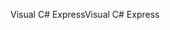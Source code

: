 <span data-ttu-id="f432d-101">Visual C# Express</span><span class="sxs-lookup"><span data-stu-id="f432d-101">Visual C# Express</span></span>